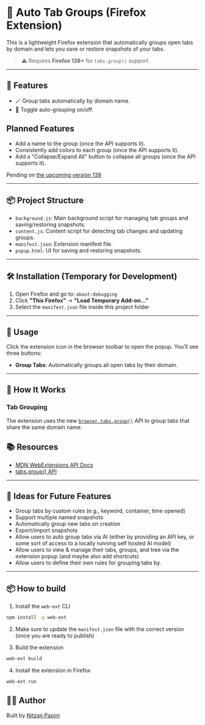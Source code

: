 # 🔖 Auto Tab Groups (Firefox Extension)

This is a lightweight Firefox extension that automatically groups open tabs by domain and lets you save or restore snapshots of your tabs.

> ⚠️ Requires **Firefox 138+** for `tabs.group()` support.

---

## 🚀 Features

<!-- Allows grouping tabs by domain, auto-grouping -->

- 🪄 Group tabs automatically by domain name.
- 🔄 Toggle auto-grouping on/off.

## Planned Features

- Add a name to the group (once the API supports it).
- Consistently add colors to each group (once the API supports it).
- Add a "Collapse/Expand All" button to collapse all groups (once the API supports it).

Pending on [the upcoming version 139](https://blog.mozilla.org/addons/2025/04/30/webextensions-support-for-tab-groups/)

---

## 📦 Project Structure

- `background.js`: Main background script for managing tab groups and saving/restoring snapshots.
- `content.js`: Content script for detecting tab changes and updating groups.
- `manifest.json`: Extension manifest file.
- `popup.html`: UI for saving and restoring snapshots.

---

## 🛠 Installation (Temporary for Development)

1. Open Firefox and go to: `about:debugging`
2. Click **"This Firefox"** → **"Load Temporary Add-on..."**
3. Select the `manifest.json` file inside this project folder

---

## 🧪 Usage

Click the extension icon in the browser toolbar to open the popup. You’ll see three buttons:

- **Group Tabs**: Automatically groups all open tabs by their domain.

---

## 🧠 How It Works

### Tab Grouping

The extension uses the new [`browser.tabs.group()`](https://developer.mozilla.org/en-US/docs/Mozilla/Add-ons/WebExtensions/API/tabs/group) API to group tabs that share the same domain name.

## 📚 Resources

- [MDN WebExtensions API Docs](https://developer.mozilla.org/en-US/docs/Mozilla/Add-ons/WebExtensions)
- [tabs.group() API](https://developer.mozilla.org/en-US/docs/Mozilla/Add-ons/WebExtensions/API/tabs/group)

---

## 🧩 Ideas for Future Features

- Group tabs by custom rules (e.g., keyword, container, time opened)
- Support multiple named snapshots
- Automatically group new tabs on creation
- Export/import snapshots
- Allow users to auto group tabs via AI (either by providing an API key, or some sort of access to a locally running self hosted AI model)
- Allow users to view & manage their tabs, groups, and tree via the extension popup (and maybe also add shortcuts)
- Allow users to define their own rules for grouping tabs by.

---

## 📦 How to build

1. Install the `web-ext` CLI

```bash
npm install -g web-ext
```

2. Make sure to update the `manifest.json` file with the correct version (once you are ready to publish)

3. Build the extension

```bash
web-ext build
```

4. Install the extension in Firefox

```bash
web-ext run
```

## 👨‍💻 Author

Built by [Nitzan Papini](https://github.com/nitzanpap)
